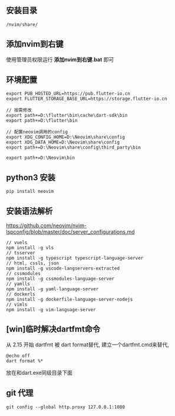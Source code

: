 ## 安装目录

```
/nvim/share/
```

## 添加nvim到右键
使用管理员权限运行 **添加nvim到右键.bat** 即可

## 环境配置
```
export PUB_HOSTED_URL=https://pub.flutter-io.cn
export FLUTTER_STORAGE_BASE_URL=https://storage.flutter-io.cn

// 按需修改
export path+=D:\flutter\bin\cache\dart-sdk\bin
export path+=D:\flutter\bin

// 配置neovim调用的config
export XDG_CONFIG_HOME=D:\Neovim\share\config
export XDG_DATA_HOME=D:\Neovim\share\config
export path+=D:\Neovim\share\config\third_party\bin

export path+=D:\Neovim\bin
```

## python3 安装
```
pip install neovim
```


## 安装语法解析
https://github.com/neovim/nvim-lspconfig/blob/master/doc/server_configurations.md

```
// vuels
npm install -g vls
// tsserver
npm install -g typescript typescript-language-server
// html, cssls, json
npm install -g vscode-langservers-extracted
// cssmodules
npm install -g cssmodules-language-server
// yamlls
npm install -g yaml-language-server
// dockerls
npm install -g dockerfile-language-server-nodejs
// vimls
npm install -g vim-language-server
```

## [win]临时解决dartfmt命令
从 2.15 开始 dartfmt 被 dart format替代, 建立一个dartfmt.cmd来替代,
```
@echo off
dart format %*
```
放在和dart.exe同级目录下面

## git 代理
```
git config --global http.proxy 127.0.0.1:1080
```
